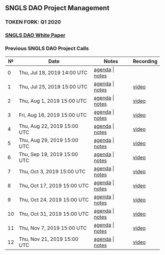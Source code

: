 ## SNGLS DAO Project Management

### **TOKEN FORK: Q1 2020**

### [SNGLS DAO White Paper](https://github.com/SingularDTV/whitepaper)

### Previous SNGLS DAO Project Calls

 №  | Date                             | Notes          | Recording            |
--- | -------------------------------- | -------------- | -------------------- |
 0  | Thu, Jul 18, 2019 14:00 UTC       | [agenda](https://github.com/SingularDTV/snglsdao-pm/issues/1) \| [notes](https://github.com/SingularDTV/snglsdao-pm/blob/master/sngls2.0-project-calls/call_000.md)     |  |
 1  | Thu, Jul 25, 2019 15:00 UTC       | [agenda](https://github.com/SingularDTV/snglsdao-pm/issues/2) \| [notes](https://github.com/SingularDTV/snglsdao-pm/blob/master/sngls2.0-project-calls/call_001.md)     | [video](https://x.breaker.io/?type=series&id=a2f603dc22a1be4fa8d4ef9ce455360bf3ab8ce772526e35fef79175fa1dfadf&season=1ce1e2eede2395de6351df4d9e6db8069a198e127a178d3ea684e4eafc2f4a4c&episode=87b71eed9ae3af2bbac4d668b6f55039e33c297207ce440fa19c997477938f53) |
 2  | Thu, Aug 1, 2019 15:00 UTC       | [agenda](https://github.com/SingularDTV/snglsdao-pm/issues/3) \| [notes](https://github.com/SingularDTV/snglsdao-pm/blob/master/sngls2.0-project-calls/call_002.md)     | [video](https://x.breaker.io/?type=series&id=a2f603dc22a1be4fa8d4ef9ce455360bf3ab8ce772526e35fef79175fa1dfadf&season=1ce1e2eede2395de6351df4d9e6db8069a198e127a178d3ea684e4eafc2f4a4c&episode=c01305451e4ef9897bfe1c4d355f7d73ac6e15f90ffffb41fcd6a2d5a153aff6) |
 3  | Fri, Aug 16, 2019 15:00 UTC       | [agenda](https://github.com/SingularDTV/snglsdao-pm/issues/4) \| [notes](https://github.com/SingularDTV/snglsdao-pm/blob/master/sngls2.0-project-calls/call_003.md)     | [video](https://x.breaker.io/?type=series&id=a2f603dc22a1be4fa8d4ef9ce455360bf3ab8ce772526e35fef79175fa1dfadf&season=1ce1e2eede2395de6351df4d9e6db8069a198e127a178d3ea684e4eafc2f4a4c&episode=17a81fe5d6dc20d2650392c9ddad494126221680897919e3c11736093cca4774) |
 4  | Thu, Aug 22, 2019 15:00 UTC       | [agenda](https://github.com/SingularDTV/snglsdao-pm/issues/5) \| [notes](https://github.com/SingularDTV/snglsdao-pm/blob/master/sngls2.0-project-calls/call_004.md)     | [video](https://x.breaker.io/?type=series&id=a2f603dc22a1be4fa8d4ef9ce455360bf3ab8ce772526e35fef79175fa1dfadf&season=1ce1e2eede2395de6351df4d9e6db8069a198e127a178d3ea684e4eafc2f4a4c&episode=6bbca290cd8f0818294bda3aa6564dbbe8e4f6f4cc9eda2dbe3d1f30c122f0e0) |
 5  | Thu, Aug 29, 2019 15:00 UTC       | [agenda](https://github.com/SingularDTV/snglsdao-pm/issues/6) \| [notes](https://github.com/SingularDTV/snglsdao-pm/blob/master/sngls2.0-project-calls/call_005.md)     | [video](https://x.breaker.io/?type=series&id=a2f603dc22a1be4fa8d4ef9ce455360bf3ab8ce772526e35fef79175fa1dfadf&season=1ce1e2eede2395de6351df4d9e6db8069a198e127a178d3ea684e4eafc2f4a4c&episode=404c9bc56374c0b89760fa7b664ea0d398876a74b11362e4f2d812a941c30c08) |
  6  | Thu, Sep 19, 2019 15:00 UTC       | [agenda](https://github.com/SingularDTV/snglsdao-pm/issues/7) \| [notes](https://github.com/SingularDTV/snglsdao-pm/blob/master/sngls2.0-project-calls/call_006.md)     | [video](https://x.breaker.io/?type=series&id=a2f603dc22a1be4fa8d4ef9ce455360bf3ab8ce772526e35fef79175fa1dfadf&season=1ce1e2eede2395de6351df4d9e6db8069a198e127a178d3ea684e4eafc2f4a4c&episode=26f029f7dea2287d0d02b893fef5940db1b99f1ce31a144411963b7faab8893b) |
  7  | Thu, Oct 3, 2019 15:00 UTC       | [agenda](https://github.com/SingularDTV/snglsdao-pm/issues/8) \| [notes](https://github.com/SingularDTV/snglsdao-pm/blob/master/sngls2.0-project-calls/call_007.md)     | [video](https://x.breaker.io/?type=series&id=a2f603dc22a1be4fa8d4ef9ce455360bf3ab8ce772526e35fef79175fa1dfadf&season=1ce1e2eede2395de6351df4d9e6db8069a198e127a178d3ea684e4eafc2f4a4c&episode=249fc80a65ef1fdf2eca726988ed0bfc6a46f48b15662f0e1a8435246a43f4dc) |
  8  | Thu, Oct 17, 2019 15:00 UTC       | [agenda](https://github.com/SingularDTV/snglsdao-pm/issues/9) \| [notes](https://github.com/SingularDTV/snglsdao-pm/blob/master/sngls2.0-project-calls/call_008.md)     | [video](https://x.breaker.io/?type=series&id=a2f603dc22a1be4fa8d4ef9ce455360bf3ab8ce772526e35fef79175fa1dfadf&season=1ce1e2eede2395de6351df4d9e6db8069a198e127a178d3ea684e4eafc2f4a4c&episode=494155430d0ed5d7d386dcb21ffbce0cbad84d5185a0bed6539e4cf2fd4f32f8) |
  9  | Thu, Oct 24, 2019 15:00 UTC       | [agenda](https://github.com/SingularDTV/snglsdao-pm/issues/10) \| [notes](https://github.com/SingularDTV/snglsdao-pm/blob/master/sngls2.0-project-calls/call_009.md)     | [video](https://x.breaker.io/?type=series&id=a2f603dc22a1be4fa8d4ef9ce455360bf3ab8ce772526e35fef79175fa1dfadf&season=1ce1e2eede2395de6351df4d9e6db8069a198e127a178d3ea684e4eafc2f4a4c&episode=e6c5d257fb06b832f184dbb896cff5d8bbee0af5257b76a08be0d470ab37d4ab) |
   10  | Thu, Oct 31, 2019 15:00 UTC       | [agenda](https://github.com/SingularDTV/snglsdao-pm/issues/11) \| [notes](https://github.com/SingularDTV/snglsdao-pm/blob/master/sngls2.0-project-calls/call_010.md)     | [video](https://x.breaker.io/?type=series&id=a2f603dc22a1be4fa8d4ef9ce455360bf3ab8ce772526e35fef79175fa1dfadf&season=1ce1e2eede2395de6351df4d9e6db8069a198e127a178d3ea684e4eafc2f4a4c&episode=81cbdfaf5b3f3694d4f4ed868f5c8f4f1ff74b4ba992c98181b172912a7483a6) |
   11  | Thu, Nov 7, 2019 15:00 UTC       | [agenda](https://github.com/SingularDTV/snglsdao-pm/issues/12) \| [notes](https://github.com/SingularDTV/snglsdao-pm/blob/master/sngls2.0-project-calls/call_011.md)     | [video](https://x.breaker.io/?type=series&id=a2f603dc22a1be4fa8d4ef9ce455360bf3ab8ce772526e35fef79175fa1dfadf&season=1ce1e2eede2395de6351df4d9e6db8069a198e127a178d3ea684e4eafc2f4a4c&episode=1f91092693800c4dabbf6e65c2b43fd92526285918d89b749d27624ebebac8f8) |
   12  | Thu, Nov 21, 2019 15:00 UTC       | [agenda](https://github.com/SingularDTV/snglsdao-pm/issues/13) \| [notes](https://github.com/SingularDTV/snglsdao-pm/blob/master/sngls2.0-project-calls/call_012.md)     | [video](https://x.breaker.io/?type=series&id=a2f603dc22a1be4fa8d4ef9ce455360bf3ab8ce772526e35fef79175fa1dfadf&season=1ce1e2eede2395de6351df4d9e6db8069a198e127a178d3ea684e4eafc2f4a4c&episode=27b4538f110264525a0e7c48c79668d653f2de6fb6b3161d7edc52ab1ac2f9d3) |
 
 
 
 
 
 

 
